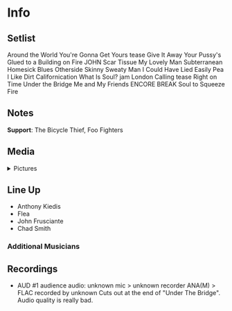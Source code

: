# Info

## Setlist

Around the World
You're Gonna Get Yours tease
Give It Away
Your Pussy's Glued to a Building on Fire JOHN
Scar Tissue
My Lovely Man
Subterranean Homesick Blues
Otherside
Skinny Sweaty Man
I Could Have Lied
Easily
Pea
I Like Dirt
Californication
What Is Soul? jam
London Calling tease
Right on Time
Under the Bridge
Me and My Friends
ENCORE BREAK
Soul to Squeeze
Fire

## Notes

**Support**: The Bicycle Thief, Foo Fighters

## Media 

<details>
  <summary>Pictures</summary>
  <!--<img alt="Setlist" title="Setlist" src="_.jpg" height="200" />
  <img alt="Clipping" title="Clipping" src="_.jpg" height="200" />
  <img alt="Flyer" title="Flyer" src="_.jpg" height="200" />-->
</details>

## Line Up

* Anthony Kiedis
* Flea
* John Frusciante
* Chad Smith

### Additional Musicians

## Recordings

* AUD #1 audience audio: unknown mic > unknown recorder ANA(M) > FLAC recorded by unknown Cuts out at the end of "Under The Bridge". Audio quality is really bad.
